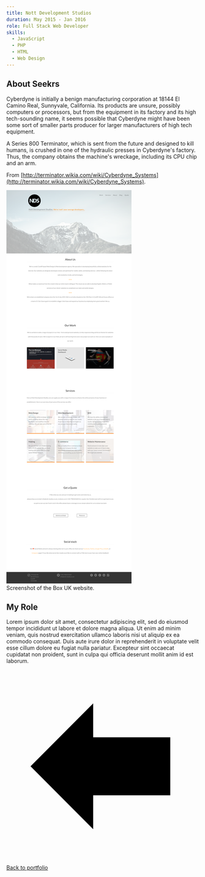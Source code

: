 ```yaml
---
title: Nott Development Studios
duration: May 2015 - Jan 2016
role: Full Stack Web Developer
skills:
  - JavaScript
  - PHP
  - HTML
  - Web Design
---
```


## About Seekrs

Cyberdyne is initially a benign manufacturing corporation at 18144 El Camino Real, Sunnyvale, California. Its products are unsure, possibly computers or processors, but from the equipment in its factory and its high tech-sounding name, it seems possible that Cyberdyne might have been some sort of smaller parts producer for larger manufacturers of high tech equipment.

A Series 800 Terminator, which is sent from the future and designed to kill humans, is crushed in one of the hydraulic presses in Cyberdyne's factory. Thus, the company obtains the machine's wreckage, including its CPU chip and an arm.

From [http://terminator.wikia.com/wiki/Cyberdyne_Systems](http://terminator.wikia.com/wiki/Cyberdyne_Systems).

<div class="card mb-3">
    <img class="card-img-top" src = "/static/img/nott-development-studios.png"/>
    <div class="card-body bg-light">
        <div class="card-text">Screenshot of the Box UK website.</div>
    </div>
</div>

## My Role

Lorem ipsum dolor sit amet, consectetur adipiscing elit, sed do eiusmod tempor incididunt ut labore et dolore magna aliqua. Ut enim ad minim veniam, quis nostrud exercitation ullamco laboris nisi ut aliquip ex ea commodo consequat. Duis aute irure dolor in reprehenderit in voluptate velit esse cillum dolore eu fugiat nulla pariatur. Excepteur sint occaecat cupidatat non proident, sunt in culpa qui officia deserunt mollit anim id est laborum.

<div class="d-flex align-items-center mt-2">
    <span class="icon grey mr-1">
        <!--?xml version="1.0" encoding="utf-8"?-->
        <svg version="1.1" id="Arrow_left" xmlns="http://www.w3.org/2000/svg" xmlns:xlink="http://www.w3.org/1999/xlink" x="0px" y="0px" viewBox="0 0 20 20" enable-background="new 0 0 20 20" xml:space="preserve">
            <path d="M2.5,10L9,3.5V7h8v6H9v3.5L2.5,10z"></path>
        </svg>
    </span>
    <a href="/list/portfolio.html">Back to portfolio</a>
</div>
